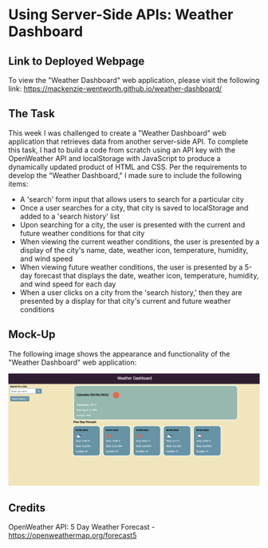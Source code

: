 # Using Server-Side APIs: Weather Dashboard


## Link to Deployed Webpage 
To view the "Weather Dashboard" web application, please visit the following link: https://mackenzie-wentworth.github.io/weather-dashboard/


## The Task

This week I was challenged to create a "Weather Dashboard" web application that retrieves data from another server-side API. To complete this task, I had to build a code from scratch using an API key with the OpenWeather API and localStorage with JavaScript to produce a dynamically updated product of HTML and CSS. Per the requirements to develop the "Weather Dashboard," I made sure to include the following items:

* A 'search' form input that allows users to search for a particular city
* Once a user searches for a city, that city is saved to localStorage and added to a 'search history' list
* Upon searching for a city, the user is presented with the current and future weather conditions for that city
* When viewing the current weather conditions, the user is presented by a display of the city's name, date, weather icon, temperature, humidity, and wind speed
* When viewing future weather conditions, the user is presented by a 5-day forecast that displays the date, weather icon, temperature, humidity, and wind speed for each day
* When a user clicks on a city from the 'search history,' then they are presented by a display for that city's current and future weather conditions


## Mock-Up

The following image shows the appearance and functionality of the "Weather Dashboard" web application:

![An image of the web application for the Weather Dashboard.](./assets/images/deployed-page-weather-dashboard.png)

## Credits

OpenWeather API: 5 Day Weather Forecast - https://openweathermap.org/forecast5